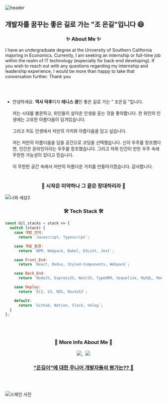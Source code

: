 ![header](https://capsule-render.vercel.app/api?type=soft&color=auto&height=150&section=header&text=Cho,Eun-Gil&fontSize=70&animation=twinkling)



##  개발자를 꿈꾸는 좋은 길로 가는 "조 은길"입니다 😄

<h3 align="center">✨ About Me    ✨</h3>
I have an undergraduate degree at the University of Southern California majoring in Economics.
Currently, I am seeking an internship or full-time job within the realm of IT technology (especially for back-end developing). 
If you wish to reach out with any questions regarding my internship and leadership experience, I would be more than happy to take that conversation further. Thank you

<br></br>

- 안녕하세요. **역사 덕후**이자 **테니스 광**인 좋은 길로 가는 " 조은길 "입니다. 
 <br> </br>
 저는 시대를 불문하고, 위인들이 살아온 인생을 듣는 것을 좋아합니다. 한 위인의 인생에는 고유한 아름다움이 담겨있습니다. 
 <br></br>
 그리고 저도 인생에서 저만의 가치와 아름다움을 담고 싶습니다.
 <br></br>
 저는 저만의 아름다움을 담을 공간으로 코딩을 선택했습니다. 신이 우주를 창조했다면, 인간은 온라인이라는 우주를 창조했습니다. 그리고 저희 인간이 만든 우주 속에 무한한 가능성이 있다고 믿습니다.
 <br></br>
 이 무한한 공간 속에서 저만의 아름다운 가치를 만들어가겠습니다. 감사합니다. 
<br></br>
<h3 align="center">🚀 시작은 미약하나 그 끝은 창대하리라 🚀</h3>

![나와 세상2](https://user-images.githubusercontent.com/76875723/114344320-901caf80-9b9a-11eb-9d8e-3f0c20699f23.jpg)




<h3 align="center">🛠 Tech Stack 🛠</h3>
<p align="center">  </p>

```js
const Gil_stacks = stack => {
  switch (stack) {
    case 개발_언어:
      return `Javascript, Typescript`;

    case 개발_환경:
      return `NPM, Webpack, Babel, ESLint, Jest`;

    case Front_End:
      return `React, Redux, Styled-Components, Webpack`;

    case Back_End:
      return `NodeJS, ExpressJS, NestJS, TypeORM, Sequelize, MySQL, MongoDB`;

    case Deploy:
      return `EC2, S3, RDS, Route53`;

    default:
      return `Github, Notion, Slack, Velog`;
  }
};
```
<br></br>
<h3 align="center"> 🍒 More Info About Me 🍒 </h3>

<p align="center">
  <a href="https://velog.io/@gil0127"><img src="https://img.shields.io/badge/Tech%20Blog-11B48A?style=flat-square&logo=Vimeo&logoColor=white&link=https://velog.io/@gil0127"/>
 </a>&nbsp
<a href="mailto:zbvlxj2000@naver.com"><img src="https://img.shields.io/badge/Gmail-d14836?style=flat-square&logo=Gmail&logoColor=white&link=zbvlxj2000@naver.com"/></a>
</p>

<h3 align="center">
 
 [ "은길이"에 대한 주니어 개발자들의 평가는?? 🙋 ](https://velog.io/@gil0127/%EC%A1%B0%EC%9D%80%EA%B8%B8-%ED%8E%98%EC%96%B4%EB%A6%AC%EB%B7%B0) 
 
</h3>  
<br></br>

![스페인 사진](https://user-images.githubusercontent.com/76875723/114492408-873be480-9c53-11eb-97b1-22f3ae76afed.jpg)




